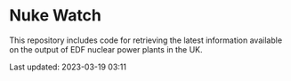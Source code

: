 # Nuke Watch

This repository includes code for retrieving the latest information available on the output of EDF nuclear power plants in the UK.

Last updated: 2023-03-19 03:11